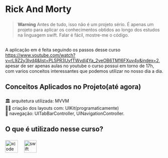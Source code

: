 
<h1 align="left">Rick And Morty</h1>

###
> **Warning**
> Antes de tudo, isso não é um projeto sério. É apenas um projeto para aplicar os conhecimentos obtidos ao longo dos estudos na linguagem swift. Falar é fácil, mostre-me o código.

##

A aplicação em é feita seguindo os passos desse curso https://www.youtube.com/watch?v=rL9Z2y3lvd4&list=PL5PR3UyfTWvdl4Ya_2veOB6TM16FXuv4y&index=2, apesar de ser apenas aulas no youtube o curso possui em torno de 17h, com varios conceitos interessantes que podemos utilizar no nosso dia a dia.

###

<h2 align="left">Conceitos Aplicados no Projeto(até agora)</h2>

###

<p align="left">🏛️ arquitetura utilizada: MVVM<br>🧑‍💻 criação dos layouts com: UIKit(programaticamente)<br>🚀 navegação: UITabBarController, UINavigationController.

###

<h2 align="left">O que é utilizado nesse curso?</h2>

###

<div align="left">
  <img src="https://cdn.jsdelivr.net/gh/devicons/devicon/icons/xcode/xcode-original.svg" height="40" alt="xcode logo"  />
  <img width="12" />
  <img src="https://cdn.jsdelivr.net/gh/devicons/devicon/icons/swift/swift-original.svg" height="40" alt="swift logo"  />
  <img width="12" />
</div>

